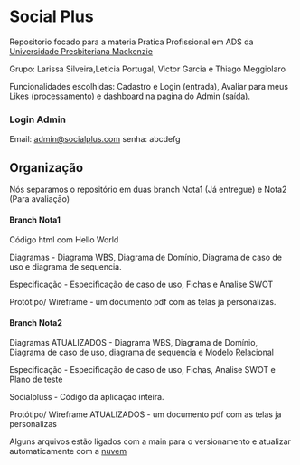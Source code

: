 # Social Plus

Repositorio focado para a materia Pratica Profissional em ADS da [Universidade Presbiteriana Mackenzie](https://www.mackenzie.br)

Grupo: Larissa Silveira,Leticia Portugal, Victor Garcia e Thiago Meggiolaro

Funcionalidades escolhidas: Cadastro e Login (entrada), Avaliar para meus Likes (processamento) e dashboard na pagina do Admin (saída).

### Login Admin
Email: admin@socialplus.com
senha: abcdefg

## Organização 

Nós separamos o repositório em  duas branch Nota1 (Já entregue) e Nota2 (Para avaliaçāo)

 #### Branch Nota1 
Código html com Hello World

Diagramas - Diagrama WBS, Diagrama de Domínio, Diagrama de caso de uso e diagrama de sequencia. 

Especificação - Especificação de caso de uso, Fichas e Analise SWOT

Protótipo/ Wireframe - um documento pdf com as telas ja personalizas. 

 #### Branch Nota2 


Diagramas ATUALIZADOS -  Diagrama WBS, Diagrama de Domínio, Diagrama de caso de uso, diagrama de sequencia e Modelo Relacional 

Especificação - Especificação de caso de uso, Fichas, Analise SWOT e Plano de teste

Socialpluss - Código da aplicaçāo inteira. 

Protótipo/ Wireframe ATUALIZADOS - um documento pdf com as telas ja personalizas


Alguns arquivos estão ligados com a main para o versionamento e atualizar automaticamente com a [nuvem](http://socialpluss.epizy.com/Socialpluss/social/index.php?home)

